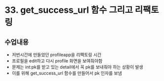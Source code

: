 # 33. get_success_url 함수 그리고 리팩토링

## 수업내용
- 저번시간에 만들었던 profileapp을 리팩토링 시간
- 프로필을 edit하고 다시 profile 화면을 보여줘야함
- 문제는 int:pk를 받고 있는 detail에서 꼭 pk를 보내줘야 하는 상황이 발생
- 이를 위해 get_success_url 함수를 만들어서 pk 인자를 보냄
